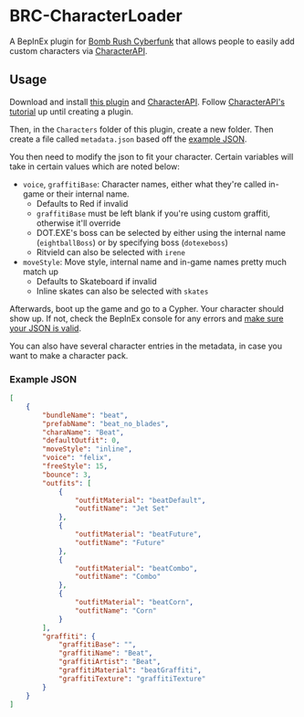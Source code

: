 # BRC-CharacterLoader
A BepInEx plugin for [Bomb Rush Cyberfunk](https://store.steampowered.com/app/1353230) that allows people to easily add custom characters via [CharacterAPI](https://github.com/viliger2/BRC_CharacterAPI).

## Usage

Download and install [this plugin](https://github.com/ActualMandM/BRC-CharacterLoader/releases/latest) and [CharacterAPI](https://thunderstore.io/c/bomb-rush-cyberfunk/p/viliger/CharacterAPI/). Follow [CharacterAPI's tutorial](https://github.com/viliger2/BRC_CharacterAPI/wiki/Creating-new-character-via-plugin) up until creating a plugin.

Then, in the `Characters` folder of this plugin, create a new folder. Then create a file called `metadata.json` based off the [example JSON](#example-json).

You then need to modify the json to fit your character. Certain variables will take in certain values which are noted below:

- `voice`, `graffitiBase`: Character names, either what they're called in-game or their internal name.
  - Defaults to Red if invalid
  - `graffitiBase` must be left blank if you're using custom graffiti, otherwise it'll override
  - DOT.EXE's boss can be selected by either using the internal name (`eightballBoss`) or by specifying boss (`dotexeboss`)
  - Ritvield can also be selected with `irene`
- `moveStyle`: Move style, internal name and in-game names pretty much match up
  - Defaults to Skateboard if invalid
  - Inline skates can also be selected with `skates`

Afterwards, boot up the game and go to a Cypher. Your character should show up. If not, check the BepInEx console for any errors and [make sure your JSON is valid](https://jsonlint.com/).

You can also have several character entries in the metadata, in case you want to make a character pack.

### Example JSON

```json
[
	{
		"bundleName": "beat",
		"prefabName": "beat_no_blades",
		"charaName": "Beat",
		"defaultOutfit": 0,
		"moveStyle": "inline",
		"voice": "felix",
		"freeStyle": 15,
		"bounce": 3,
		"outfits": [
			{
				"outfitMaterial": "beatDefault",
				"outfitName": "Jet Set"
			},
			{
				"outfitMaterial": "beatFuture",
				"outfitName": "Future"
			},
			{
				"outfitMaterial": "beatCombo",
				"outfitName": "Combo"
			},
			{
				"outfitMaterial": "beatCorn",
				"outfitName": "Corn"
			}
		],
		"graffiti": {
			"graffitiBase": "",
			"graffitiName": "Beat",
			"graffitiArtist": "Beat",
			"graffitiMaterial": "beatGraffiti",
			"graffitiTexture": "graffitiTexture"
		}
	}
]
```
